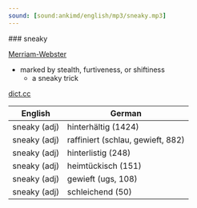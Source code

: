 ```yaml
---
sound: [sound:ankimd/english/mp3/sneaky.mp3]
---
```


\### sneaky

[Merriam-Webster](https://www.merriam-webster.com/dictionary/sneaky)

- marked by stealth, furtiveness, or shiftiness
    - a sneaky trick

[dict.cc](https://www.dict.cc/sneaky)

| English        | German       |
| -------------- | ------------ |
| sneaky (adj) | hinterhältig (1424) |
| sneaky (adj) | raffiniert (schlau, gewieft, 882) |
| sneaky (adj) | hinterlistig (248) |
| sneaky (adj) | heimtückisch (151) |
| sneaky (adj) | gewieft (ugs, 108) |
| sneaky (adj) | schleichend (50) |
